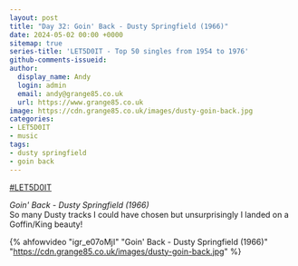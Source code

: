 ```yaml
---
layout: post
title: "Day 32: Goin' Back - Dusty Springfield (1966)"
date: 2024-05-02 00:00 +0000
sitemap: true
series-title: 'LET5D0IT - Top 50 singles from 1954 to 1976'
github-comments-issueid:
author:
  display_name: Andy
  login: admin
  email: andy@grange85.co.uk
  url: https://www.grange85.co.uk
image: https://cdn.grange85.co.uk/images/dusty-goin-back.jpg
categories:
- LET5D0IT
- music
tags:
- dusty springfield
- goin back
---
```

[#LET5D0IT](https://bsky.app/profile/let5d0it.bsky.social)

_Goin' Back - Dusty Springfield (1966)_  
So many Dusty tracks I could have chosen but unsurprisingly I landed on a Goffin/King beauty!


{% ahfowvideo "igr_e07oMjI" "Goin' Back - Dusty Springfield (1966)" "https://cdn.grange85.co.uk/images/dusty-goin-back.jpg" %}
